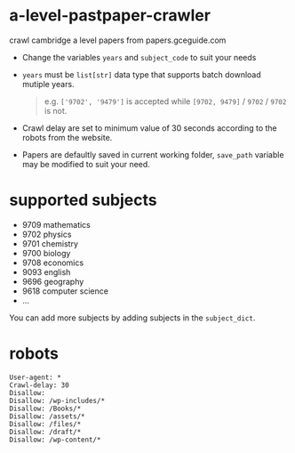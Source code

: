 # a-level-pastpaper-crawler
crawl cambridge a level papers from papers.gceguide.com

- Change the variables `years` and `subject_code` to suit your needs

- `years` must be `list[str]` data type that supports batch download mutiple years. 

    > e.g. `['9702', '9479']` is accepted while `[9702, 9479]` / `9702` / `9702` is not.

- Crawl delay are set to minimum value of 30 seconds according to the robots from the website.

- Papers are defaultly saved in current working folder, `save_path` variable may be modified to suit your need. 

# supported subjects

* 9709 mathematics
* 9702 physics
* 9701 chemistry
* 9700 biology
* 9708 economics
* 9093 english
* 9696 geography
* 9618 computer science
* ...

You can add more subjects by adding subjects in the `subject_dict`.

# robots
```
User-agent: *
Crawl-delay: 30
Disallow: 
Disallow: /wp-includes/*
Disallow: /Books/*
Disallow: /assets/*
Disallow: /files/*
Disallow: /draft/*
Disallow: /wp-content/*
```